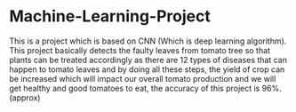 # Machine-Learning-Project
This is a project which is based on CNN (Which is deep learning algorithm).
This project basically detects the faulty leaves from tomato tree
so that plants can be treated accordingly as there are 12 types of diseases
that can happen to tomato leaves and by doing all these steps, the yield of 
crop can be increased which will impact our overall tomato production and 
we will get healthy and good tomatoes to eat, the accuracy of this project is 96%.(approx)
